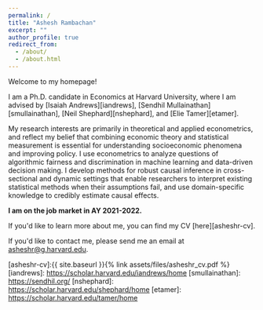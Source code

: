 ```yaml
---
permalink: /
title: "Ashesh Rambachan"
excerpt: ""
author_profile: true
redirect_from: 
  - /about/
  - /about.html
---
```


Welcome to my homepage!

I am a Ph.D. candidate in Economics at Harvard University, where I am advised by [Isaiah Andrews][iandrews], [Sendhil Mullainathan][smullainathan], [Neil Shephard][nshephard], and [Elie Tamer][etamer]. 

My research interests are primarily in theoretical and applied econometrics, and reflect my belief that combining economic theory and statistical measurement is essential for understanding socioeconomic phenomena and improving policy. I use econometrics to analyze questions of algorithmic fairness and discrimination in machine learning and data-driven decision making. I develop methods for robust causal inference in cross-sectional and dynamic settings that enable researchers to interpret existing statistical methods when their assumptions fail, and use domain-specific knowledge to credibly estimate causal effects.

**I am on the job market in AY 2021-2022.** 

If you'd like to learn more about me, you can find my CV [here][asheshr-cv].

If you'd like to contact me, please send me an email at asheshr@g.harvard.edu.

[asheshr-cv]:{{ site.baseurl }}{% link assets/files/asheshr_cv.pdf %}
[iandrews]: https://scholar.harvard.edu/iandrews/home
[smullainathan]: https://sendhil.org/
[nshephard]: https://scholar.harvard.edu/shephard/home
[etamer]: https://scholar.harvard.edu/tamer/home
